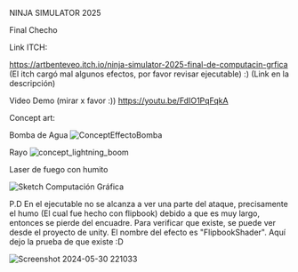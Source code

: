 NINJA SIMULATOR 2025

Final Checho

Link ITCH:

https://artbenteveo.itch.io/ninja-simulator-2025-final-de-computacin-grfica
(El itch cargó mal algunos efectos, por favor revisar ejecutable) :) (Link en la descripción)

Video Demo (mirar x favor :)) https://youtu.be/FdIO1PqFqkA

Concept art:

Bomba de Agua
![ConceptEffectoBomba](https://github.com/artbenteveo/FinalChecho/assets/83146834/af0a9951-31d7-4155-a9bd-91a075cced55)


Rayo
![concept_lightning_boom](https://github.com/artbenteveo/FinalChecho/assets/93880973/2f7df172-ca15-48e3-81c7-d07c02437611)


Laser de fuego con humito

![Sketch Computación Gráfica](https://github.com/artbenteveo/FinalChecho/assets/82242799/377dcd65-ae6a-4817-8cf7-cfbff0e79394)

P.D En el ejecutable no se alcanza a ver una parte del ataque, precisamente el humo (El cual fue hecho con flipbook) debido a que es muy largo, entonces se pierde del encuadre. Para verificar que existe, se puede ver desde el proyecto de unity. El nombre del efecto es "FlipbookShader". Aquí dejo la prueba de que existe :D

![Screenshot 2024-05-30 221033](https://github.com/artbenteveo/FinalChecho/assets/82242799/f83d2de2-e66f-4a09-a7e1-d9b9fd5653c3)


